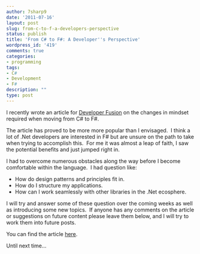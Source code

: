 ```yaml
---
author: 7sharp9
date: '2011-07-16'
layout: post
slug: from-c-to-f-a-developers-perspective
status: publish
title: 'From C# to F#: A Developer''s Perspective'
wordpress_id: '419'
comments: true
categories:
- programming
tags:
- C#
- Development
- F#
description: ""
type: post
---
```


I recently wrote an article for [Developer Fusion](http://www.developerfusion.com/) on the changes in mindset required
when moving from C# to F#.

The article has proved to be more more popular than I envisaged.  I think a lot of .Net developers are interested in F# but are unsure on the path to take
when trying to accomplish this.  For me it was almost a leap of faith, I saw the potential benefits and just jumped right in.<!-- more -->

I had to overcome numerous obstacles along the way before I become comfortable within the language.  I had question like:

  * How do design patterns and principles fit in.
  * How do I structure my applications.
  * How can I work seamlessly with other libraries in the .Net ecosphere.  

I will try and answer some of these question over the coming weeks as well as
introducing some new topics.  If anyone has any comments on the article or
suggestions on future content please leave them below, and I will try to work
them into future posts.

You can find the article [here](http://bit.ly/rdPEq3).

Until next time...

